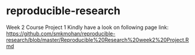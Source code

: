 # reproducible-research
Week 2 Course Project 1
Kindly have a look on following page link: https://github.com/smkmohan/reproducible-research/blob/master/Reproducible%20Research%20week2%20Project.Rmd
